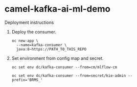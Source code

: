 # camel-kafka-ai-ml-demo

Deployment instructions

1. Deploy the consumer.

    ```
    oc new-app \
      --name=kafka-consumer \
      java:8~https://PATH_TO_THIS_REPO
    ```

1. Set environment from config map and secret.

    ```
    oc set env dc/kafka-consumer --from=cm/mlflow-cm

    oc set env dc/kafka-consumer --from=secret/kie-admin --prefix='BRMS_'
    ```